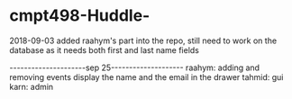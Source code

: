 # cmpt498-Huddle-

2018-09-03
added raahym's part into the repo, still need to work on the database as it needs both first and last name fields

---------------------sep 25--------------------
raahym:
adding and removing events
display the name and the email in the drawer
tahmid:
gui
karn:
admin